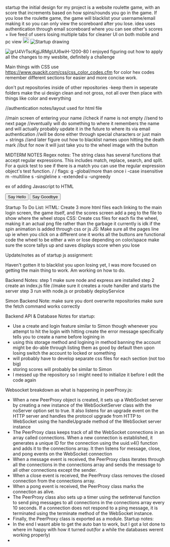 startup
the initial design for my project is a website roulette game, with an score that increments based on how spins/rounds you go in the game. If you lose the roulette game, the game will blacklist your username/email making it so you can only view the scoreboard after you lose.
idea uses authentication through email
scoreboard where you can see other's scores + live feed of users losing
multiple tabs for cleaner UI on both mobile and pc view 
<img src="https://scontent.fslc3-2.fna.fbcdn.net/v/t1.15752-9/327088202_1200520557516665_2494141937951662307_n.jpg?_nc_cat=111&ccb=1-7&_nc_sid=ae9488&_nc_ohc=fb9uk9B4h1sAX9-fe-p&tn=mQJXR0Q6KmmB9lIS&_nc_ht=scontent.fslc3-2.fna&oh=03_AdRnv1YbfQtKj2KaSq_sPXANiZnVYESePLa0cCXy6E5M8A&oe=63FC11AB;v=4" alt="@vwj1776" size="20" height="20" width="20" data-view-component="true" class="avatar avatar-small circle">
![Startup drawing](https://user-images.githubusercontent.com/123608245/215240402-6cda7dea-e475-4274-88e0-549a5abfac57.jpg)


![grU4VrTscKgjJRMgUU6wiH-1200-80](https://user-images.githubusercontent.com/123608245/217030986-e80c83bd-45ed-457b-a6c0-023753a0cab6.jpg)
I enjoyed figuring out how to apply all the changes to my wesbite, definitely a challenge


Main things with CSS use https://www.quackit.com/css/css_color_codes.cfm for color hex codes
remember different sections for easier and more concise work. 

don't put repositories inside of other repositories -keep them in seperate folders
make the ui design clean and not gross, not all over then place with things like color and everything


//authentication notes/layout used for html file

//main screen of entering your name
//check if name is not empty
//send to next page
//eventually will do something to where it remembers the name and will actually probably update it in the future to where its via email authentication
//will be done either through special characters or just main + strings
//and later figure out how to blacklist names upon hitting the death mark
//but for now it will just take you to the wheel image with the button

MIDTERM NOTES
Regex notes:
The string class has several functions that accept regular expressions. This includes match, replace, search, and split. For a quick test to see if there is a match you can use the regular expression object's test function.
/    /
flags:
g -global/more than once
i -case insensitive
m -multiline
s -singleline
x -extended
u -ungreedy

ex of adding Javascript to HTML
<head>
  <script src="javascript.js"></script>
</head>
<body>
  <button onclick="sayHello()">Say Hello</button>
  <button onclick="sayGoodbye()">Say Goodbye</button>
  <script>
    function sayGoodbye() {
      alert('Goodbye');
    }
  </script>
</body>















Startup To Do List:
HTML:
Create 3 more html files each linking to the main login screen, the game itself, and the scores screen
add a peg to the file to show where the wheel stops
CSS:
Create css files for each
fix the wheel, making it an actual png file rather than the garbage it currently is
idk if the spin animation is added through css or js
JS:
Make sure all the pages line up ie when you click on a different one it works
all the buttons are functional
code the wheel to be either a win or lose depending on color/space
make sure the score tallys up and saves
displays score when you lose

Update/notes as of startup js assignment:

Haven't gotten it to blacklist you upon losing yet, I was more focused on getting the main thing to work. Am working on how to do. 




Backend Notes:
step 1 make sure node and express are installed
step 2 create an index.js file //make sure it creates a route handler and starts the server
step 3 run with node.js or probably deployService

Simon Backend Note:
make sure you dont overwrite repositories
make sure the fetch command works correctly

Backend API & Database Notes for startup:
- Use a create and login feature similar to Simon though whenever you attempt to hit the login with hitting create the error message specifically tells you to create a name before logining in
- using this storage method and logining in method banning the account might be do-able through listing them as good by default then upon losing switch the account to locked or something
- will probably have to develop separate css files for each section (not too big)
- storing scores will probably be similar to Simon
- I messed up the repository so I might need to initialize it before I edit the code again

Websocket breakdown as what is happening in peerProxy.js:
- When a new PeerProxy object is created, it sets up a WebSocket server by creating a new instance of the WebSocketServer class with the noServer option set to true. It also listens for an upgrade event on the HTTP server and handles the protocol upgrade from HTTP to WebSocket using the handleUpgrade method of the WebSocket server instance
- The PeerProxy class keeps track of all the WebSocket connections in an array called connections. When a new connection is established, it generates a unique ID for the connection using the uuid.v4() function and adds it to the connections array. It then listens for message, close, and pong events on the WebSocket connection
- When a message event is received, the PeerProxy class iterates through all the connections in the connections array and sends the message to all other connections except the sender.
- When a close event is received, the PeerProxy class removes the closed connection from the connections array.
- When a pong event is received, the PeerProxy class marks the connection as alive.
- The PeerProxy class also sets up a timer using the setInterval function to send ping messages to all connections in the connections array every 10 seconds. If a connection does not respond to a ping message, it is terminated using the terminate method of the WebSocket instance.
- Finally, the PeerProxy class is exported as a module.
Startup notes:
- In the end I wasnt able to get the auto ban to work, but I got a lot done to where im happy with how it turned out(for a while the databases werent working properly)
- 
